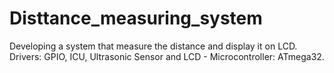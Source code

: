 # Disttance_measuring_system
Developing a system that measure the distance and display it on LCD. <br>
Drivers: GPIO, ICU, Ultrasonic Sensor and LCD - Microcontroller: ATmega32.

